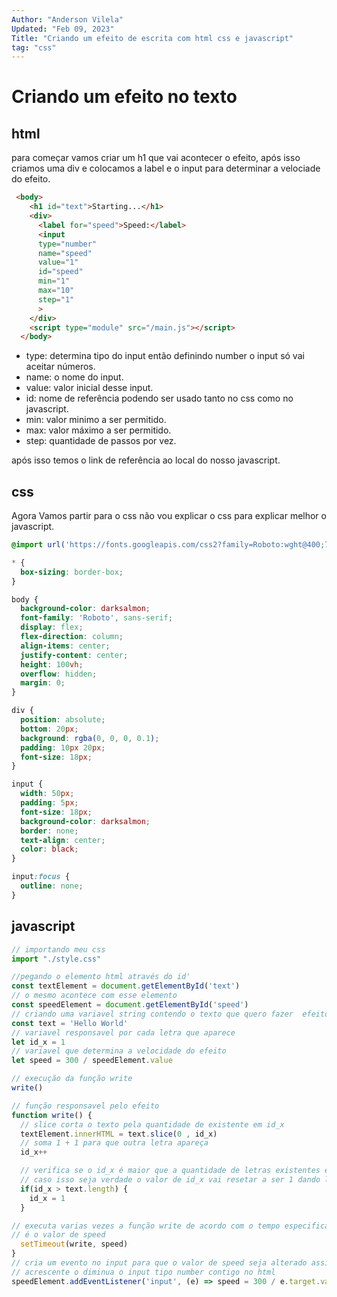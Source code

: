 ```yaml
---
Author: "Anderson Vilela"
Updated: "Feb 09, 2023"
Title: "Criando um efeito de escrita com html css e javascript"
tag: "css"
---
```



# Criando um efeito no texto
## html
para começar vamos criar um h1 que vai acontecer o efeito, após isso criamos uma div e colocamos a label e o input para determinar a velociade do efeito.

```html
 <body>
    <h1 id="text">Starting...</h1>
    <div>
      <label for="speed">Speed:</label>
      <input 
      type="number" 
      name="speed" 
      value="1"
      id="speed"
      min="1"
      max="10"
      step="1"
      >
    </div>
    <script type="module" src="/main.js"></script>
  </body>
```
- type: determina  tipo do input então definindo number o input só vai aceitar números.
- name: o nome do input.
- value: valor inicial desse input.
- id: nome de referência podendo ser usado tanto no css como no javascript.
- min: valor minimo a ser permitido.
- max: valor máximo a ser permitido.
- step: quantidade de passos por vez.

após isso temos o link de referência ao local do nosso javascript.
## css
Agora Vamos partir para o css não vou explicar o css para explicar melhor o javascript.

```css
@import url('https://fonts.googleapis.com/css2?family=Roboto:wght@400;700&display=swap');

* {
  box-sizing: border-box;
}

body {
  background-color: darksalmon;
  font-family: 'Roboto', sans-serif;
  display: flex;
  flex-direction: column;
  align-items: center;
  justify-content: center;
  height: 100vh;
  overflow: hidden;
  margin: 0;
}

div {
  position: absolute;
  bottom: 20px;
  background: rgba(0, 0, 0, 0.1);
  padding: 10px 20px;
  font-size: 18px;
}

input {
  width: 50px;
  padding: 5px;
  font-size: 18px;
  background-color: darksalmon;
  border: none;
  text-align: center;
  color: black;
}

input:focus {
  outline: none;
}

```
## javascript

```js
// importando meu css 
import "./style.css"

//pegando o elemento html através do id' 
const textElement = document.getElementById('text')
// o mesmo acontece com esse elemento
const speedElement = document.getElementById('speed')
// criando uma variavel string contendo o texto que quero fazer  efeito
const text = 'Hello World'
// variavel responsavel por cada letra que aparece
let id_x = 1
// variavel que determina a velocidade do efeito
let speed = 300 / speedElement.value

// execução da função write
write()

// função responsavel pelo efeito
function write() {
  // slice corta o texto pela quantidade de existente em id_x 
  textElement.innerHTML = text.slice(0 , id_x)
  // soma 1 + 1 para que outra letra apareça
  id_x++

  // verifica se o id_x é maior que a quantidade de letras existentes em nosso texto
  // caso isso seja verdade o valor de id_x vai resetar a ser 1 dando looping ao nosso efeito
  if(id_x > text.length) {
    id_x = 1
  }

// executa varias vezes a função write de acordo com o tempo especificado que no caso
// é o valor de speed
  setTimeout(write, speed)
}
// cria um evento no input para que o valor de speed seja alterado assim que o usuario
// acrescente o diminua o input tipo number contigo no html
speedElement.addEventListener('input', (e) => speed = 300 / e.target.value)

```



